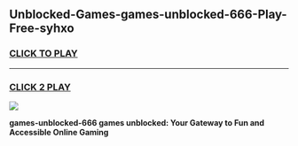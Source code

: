 
## Unblocked-Games-games-unblocked-666-Play-Free-syhxo
<h3>
<a href="https://premium76.site?title=games-unblocked-666&ref=24M">CLICK TO PLAY</a></h3>
<hr>

<h3>
<a href="https://premium76.site?title=games-unblocked-666&ref=24M">CLICK 2 PLAY</a>
  
</h3>

<a href="https://premium76.site?title=games-unblocked-666&ref=24M"><img src="https://clearcache.store/games.png"></a>


**games-unblocked-666 games unblocked: Your Gateway to Fun and Accessible Online Gaming**
